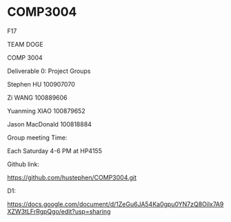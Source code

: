 # COMP3004
F17



TEAM DOGE

COMP 3004

Deliverable 0: Project Groups


Stephen HU 		100907070

Zi WANG 		100889606

Yuanming XIAO 	100879652

Jason MacDonald    100818884



Group meeting Time:

Each Saturday 4-6 PM at HP4155

Github link:

https://github.com/hustephen/COMP3004.git



D1:


https://docs.google.com/document/d/1ZeGu6JA54Ka0gpu0YN7zQ8Oilx7A9XZW3tLFrRgpQgo/edit?usp=sharing
